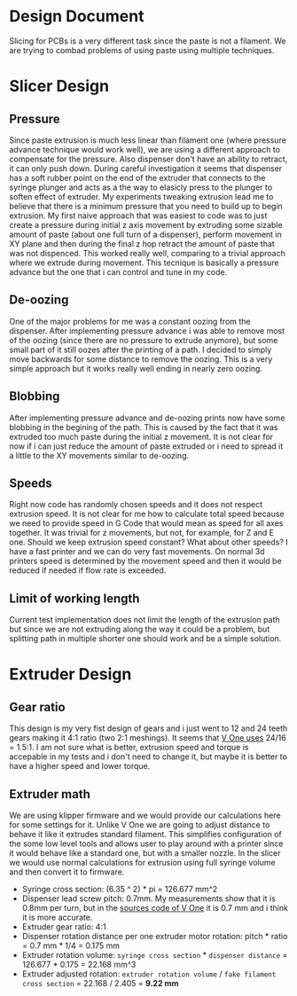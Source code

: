 # Design Document
Slicing for PCBs is a very different task since the paste is not a filament. We are trying to combad problems of using paste using multiple techniques.

# Slicer Design
## Pressure
Since paste extrusion is much less linear than filament one (where pressure advance technique would work well), we are using a different approach to compensate for the pressure. Also dispenser don't have an ability to retract, it can only push down. During careful investigation it seems that dispenser has a soft rubber point on the end of the extruder that connects to the syringe plunger and acts as a the way to elasicly press to the plunger to soften effect of extruder. My experiments tweaking extrusion lead me to believe that there is a minimum pressure that you need to build up to begin extrusion. My first naive approach that was easiest to code was to just create a pressure during initial z axis movement by extruding some sizable amount of paste (about one full turn of a dispenser), perform movement in XY plane and then during the final z hop retract the amount of paste that was not dispenced. This worked really well, comparing to a trivial approach where we extrude during movement. This tecnique is basically a pressure advance but the one that i can control and tune in my code.

## De-oozing
One of the major problems for me was a constant oozing from the dispenser. After implementing pressure advance i was able to remove most of the oozing (since there are no pressure to extrude anymore), but some small part of it still oozes after the printing of a path. I decided to simply move backwards for some distance to remove the oozing. This is a very simple approach but it works really well ending in nearly zero oozing.

## Blobbing
After implementing pressure advance and de-oozing prints now have some blobbing in the begining of the path. This is caused by the fact that it was extruded too much paste during the initial z movement. It is not clear for now if i can just reduce the amount of paste extruded or i need to spread it a little to the XY movements similar to de-oozing.

## Speeds
Right now code has randomly chosen speeds and it does not respect extrusion speed. It is not clear for me how to calculate total speed because we need to provide speed in G Code that would mean as speed for all axes together. It was trivial for z movements, but not, for example, for Z and E one. Should we keep extrusion speed constant? What about other speeds? I have a fast printer and we can do very fast movements. On normal 3d printers speed is determined by the movement speed and then it would be reduced if needed if flow rate is exceeded.

## Limit of working length
Current test implementation does not limit the length of the extrusion path but since we are not extruding along the way it could be a problem, but splitting path in multiple shorter one should work and be a simple solution.

# Extruder Design

## Gear ratio
This design is my very fist design of gears and i just went to 12 and 24 teeth gears making it 4:1 ratio (two 2:1 meshings). It seems that [V One uses](https://github.com/VolteraInc/v-one-marlin/blob/acad305bb86d41d31a7a733d18bbb7c3e31962e1/Marlin/Configuration.h#L186) 24/16 = 1.5:1. I am not sure what is better, extrusion speed and torque is accepable in my tests and i don't need to change it, but maybe it is better to have a higher speed and lower torque.

## Extruder math
We are using klipper firmware and we would provide our calculations here for some settings for it. Unlike V One we are going to adjust distance to behave it like it extrudes standard filament. This simplifies configuration of the some low level tools and allows user to play around with a printer since it would behave like a standard one, but with a smaller nozzle. In the slicer we would use normal calculations for extrusion using full syringe volume and then convert it to firmware.

- Syringe cross section: (6.35 ^ 2) * pi = 126.677 mm^2
- Dispenser lead screw pitch: 0.7mm. My measurements show that it is 0.8mm per turn, but in the [sources code of V One](https://github.com/VolteraInc/v-one-marlin/blob/acad305bb86d41d31a7a733d18bbb7c3e31962e1/Marlin/Configuration.h#L186) it is 0.7 mm and i think it is more accurate.
- Extruder gear ratio: 4:1
- Dispenser rotation distance per one extruder motor rotation: pitch * ratio = 0.7 mm * 1/4 = 0.175 mm
- Extruder rotation volume: `syringe cross section` * `dispenser distance` = 126.677 * 0.175 = 22.168 mm^3
- Extruder adjusted rotation: `extruder rotation volume` / `fake filament cross section` = 22.168 / 2.405 = **9.22 mm**